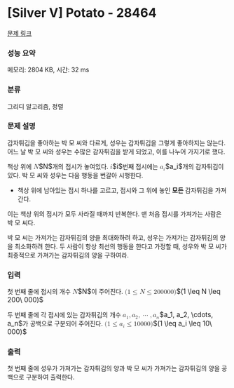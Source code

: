 # [Silver V] Potato - 28464 

[문제 링크](https://www.acmicpc.net/problem/28464) 

### 성능 요약

메모리: 2804 KB, 시간: 32 ms

### 분류

그리디 알고리즘, 정렬

### 문제 설명

<p style="user-select: auto;">감자튀김을 좋아하는 박 모 씨와 다르게, 성우는 감자튀김을 그렇게 좋아하지는 않는다. 어느 날 박 모 씨와 성우는 수많은 감자튀김을 받게 되었고, 이를 나누어 가지기로 했다.</p>

<p style="user-select: auto;">책상 위에 <mjx-container class="MathJax" jax="CHTML" style="font-size: 109%; position: relative; user-select: auto;"><mjx-math class="MJX-TEX" aria-hidden="true" style="user-select: auto;"><mjx-mi class="mjx-i" style="user-select: auto;"><mjx-c class="mjx-c1D441 TEX-I" style="user-select: auto;"></mjx-c></mjx-mi></mjx-math><mjx-assistive-mml unselectable="on" display="inline" style="user-select: auto;"><math xmlns="http://www.w3.org/1998/Math/MathML" style="user-select: auto;"><mi style="user-select: auto;">N</mi></math></mjx-assistive-mml><span aria-hidden="true" class="no-mathjax mjx-copytext" style="user-select: auto;">$N$</span></mjx-container>개의 접시가 놓여있다. <mjx-container class="MathJax" jax="CHTML" style="font-size: 109%; position: relative; user-select: auto;"><mjx-math class="MJX-TEX" aria-hidden="true" style="user-select: auto;"><mjx-mi class="mjx-i" style="user-select: auto;"><mjx-c class="mjx-c1D456 TEX-I" style="user-select: auto;"></mjx-c></mjx-mi></mjx-math><mjx-assistive-mml unselectable="on" display="inline" style="user-select: auto;"><math xmlns="http://www.w3.org/1998/Math/MathML" style="user-select: auto;"><mi style="user-select: auto;">i</mi></math></mjx-assistive-mml><span aria-hidden="true" class="no-mathjax mjx-copytext" style="user-select: auto;">$i$</span></mjx-container>번째 접시에는 <mjx-container class="MathJax" jax="CHTML" style="font-size: 109%; position: relative; user-select: auto;"><mjx-math class="MJX-TEX" aria-hidden="true" style="user-select: auto;"><mjx-msub style="user-select: auto;"><mjx-mi class="mjx-i" style="user-select: auto;"><mjx-c class="mjx-c1D44E TEX-I" style="user-select: auto;"></mjx-c></mjx-mi><mjx-script style="vertical-align: -0.15em; user-select: auto;"><mjx-mi class="mjx-i" size="s" style="user-select: auto;"><mjx-c class="mjx-c1D456 TEX-I" style="user-select: auto;"></mjx-c></mjx-mi></mjx-script></mjx-msub></mjx-math><mjx-assistive-mml unselectable="on" display="inline" style="user-select: auto;"><math xmlns="http://www.w3.org/1998/Math/MathML" style="user-select: auto;"><msub style="user-select: auto;"><mi style="user-select: auto;">a</mi><mi style="user-select: auto;">i</mi></msub></math></mjx-assistive-mml><span aria-hidden="true" class="no-mathjax mjx-copytext" style="user-select: auto;">$a_i$</span></mjx-container>개의 감자튀김이 있다. 박 모 씨와 성우는 다음 행동을 번갈아 시행한다.</p>

<ul style="user-select: auto;">
	<li style="user-select: auto;">책상 위에 남아있는 접시 하나를 고르고, 접시와 그 위에 놓인 <strong style="user-select: auto;">모든</strong> 감자튀김을 가져간다.</li>
</ul>

<p style="user-select: auto;">이는 책상 위의 접시가 모두 사라질 때까지 반복한다. 맨 처음 접시를 가져가는 사람은 박 모 씨다.</p>

<p style="user-select: auto;">박 모 씨는 가져가는 감자튀김의 양을 최대화하려 하고, 성우는 가져가는 감자튀김의 양을 최소화하려 한다. 두 사람이 항상 최선의 행동을 한다고 가정할 때, 성우와 박 모 씨가 최종적으로 가져가는 감자튀김의 양을 구하여라.</p>

### 입력 

 <p style="user-select: auto;">첫 번째 줄에 접시의 개수 <mjx-container class="MathJax" jax="CHTML" style="font-size: 109%; position: relative; user-select: auto;"><mjx-math class="MJX-TEX" aria-hidden="true" style="user-select: auto;"><mjx-mi class="mjx-i" style="user-select: auto;"><mjx-c class="mjx-c1D441 TEX-I" style="user-select: auto;"></mjx-c></mjx-mi></mjx-math><mjx-assistive-mml unselectable="on" display="inline" style="user-select: auto;"><math xmlns="http://www.w3.org/1998/Math/MathML" style="user-select: auto;"><mi style="user-select: auto;">N</mi></math></mjx-assistive-mml><span aria-hidden="true" class="no-mathjax mjx-copytext" style="user-select: auto;">$N$</span></mjx-container>이 주어진다. <mjx-container class="MathJax" jax="CHTML" style="font-size: 109%; position: relative; user-select: auto;"><mjx-math class="MJX-TEX" aria-hidden="true" style="user-select: auto;"><mjx-mo class="mjx-n" style="user-select: auto;"><mjx-c class="mjx-c28" style="user-select: auto;"></mjx-c></mjx-mo><mjx-mn class="mjx-n" style="user-select: auto;"><mjx-c class="mjx-c31" style="user-select: auto;"></mjx-c></mjx-mn><mjx-mo class="mjx-n" space="4" style="user-select: auto;"><mjx-c class="mjx-c2264" style="user-select: auto;"></mjx-c></mjx-mo><mjx-mi class="mjx-i" space="4" style="user-select: auto;"><mjx-c class="mjx-c1D441 TEX-I" style="user-select: auto;"></mjx-c></mjx-mi><mjx-mo class="mjx-n" space="4" style="user-select: auto;"><mjx-c class="mjx-c2264" style="user-select: auto;"></mjx-c></mjx-mo><mjx-mn class="mjx-n" space="4" style="user-select: auto;"><mjx-c class="mjx-c32" style="user-select: auto;"></mjx-c><mjx-c class="mjx-c30" style="user-select: auto;"></mjx-c><mjx-c class="mjx-c30" style="user-select: auto;"></mjx-c></mjx-mn><mjx-mtext class="mjx-n" style="user-select: auto;"><mjx-c class="mjx-cA0" style="user-select: auto;"></mjx-c></mjx-mtext><mjx-mn class="mjx-n" style="user-select: auto;"><mjx-c class="mjx-c30" style="user-select: auto;"></mjx-c><mjx-c class="mjx-c30" style="user-select: auto;"></mjx-c><mjx-c class="mjx-c30" style="user-select: auto;"></mjx-c></mjx-mn><mjx-mo class="mjx-n" style="user-select: auto;"><mjx-c class="mjx-c29" style="user-select: auto;"></mjx-c></mjx-mo></mjx-math><mjx-assistive-mml unselectable="on" display="inline" style="user-select: auto;"><math xmlns="http://www.w3.org/1998/Math/MathML" style="user-select: auto;"><mo stretchy="false" style="user-select: auto;">(</mo><mn style="user-select: auto;">1</mn><mo style="user-select: auto;">≤</mo><mi style="user-select: auto;">N</mi><mo style="user-select: auto;">≤</mo><mn style="user-select: auto;">200</mn><mtext style="user-select: auto;"> </mtext><mn style="user-select: auto;">000</mn><mo stretchy="false" style="user-select: auto;">)</mo></math></mjx-assistive-mml><span aria-hidden="true" class="no-mathjax mjx-copytext" style="user-select: auto;">$(1 \leq N \leq 200\ 000)$</span> </mjx-container></p>

<p style="user-select: auto;">두 번째 줄에 각 접시에 있는 감자튀김의 개수 <mjx-container class="MathJax" jax="CHTML" style="font-size: 109%; position: relative; user-select: auto;"><mjx-math class="MJX-TEX" aria-hidden="true" style="user-select: auto;"><mjx-msub style="user-select: auto;"><mjx-mi class="mjx-i" style="user-select: auto;"><mjx-c class="mjx-c1D44E TEX-I" style="user-select: auto;"></mjx-c></mjx-mi><mjx-script style="vertical-align: -0.15em; user-select: auto;"><mjx-mn class="mjx-n" size="s" style="user-select: auto;"><mjx-c class="mjx-c31" style="user-select: auto;"></mjx-c></mjx-mn></mjx-script></mjx-msub><mjx-mo class="mjx-n" style="user-select: auto;"><mjx-c class="mjx-c2C" style="user-select: auto;"></mjx-c></mjx-mo><mjx-msub space="2" style="user-select: auto;"><mjx-mi class="mjx-i" style="user-select: auto;"><mjx-c class="mjx-c1D44E TEX-I" style="user-select: auto;"></mjx-c></mjx-mi><mjx-script style="vertical-align: -0.15em; user-select: auto;"><mjx-mn class="mjx-n" size="s" style="user-select: auto;"><mjx-c class="mjx-c32" style="user-select: auto;"></mjx-c></mjx-mn></mjx-script></mjx-msub><mjx-mo class="mjx-n" style="user-select: auto;"><mjx-c class="mjx-c2C" style="user-select: auto;"></mjx-c></mjx-mo><mjx-mo class="mjx-n" space="2" style="user-select: auto;"><mjx-c class="mjx-c22EF" style="user-select: auto;"></mjx-c></mjx-mo><mjx-mo class="mjx-n" space="2" style="user-select: auto;"><mjx-c class="mjx-c2C" style="user-select: auto;"></mjx-c></mjx-mo><mjx-msub space="2" style="user-select: auto;"><mjx-mi class="mjx-i" style="user-select: auto;"><mjx-c class="mjx-c1D44E TEX-I" style="user-select: auto;"></mjx-c></mjx-mi><mjx-script style="vertical-align: -0.15em; user-select: auto;"><mjx-mi class="mjx-i" size="s" style="user-select: auto;"><mjx-c class="mjx-c1D45B TEX-I" style="user-select: auto;"></mjx-c></mjx-mi></mjx-script></mjx-msub></mjx-math><mjx-assistive-mml unselectable="on" display="inline" style="user-select: auto;"><math xmlns="http://www.w3.org/1998/Math/MathML" style="user-select: auto;"><msub style="user-select: auto;"><mi style="user-select: auto;">a</mi><mn style="user-select: auto;">1</mn></msub><mo style="user-select: auto;">,</mo><msub style="user-select: auto;"><mi style="user-select: auto;">a</mi><mn style="user-select: auto;">2</mn></msub><mo style="user-select: auto;">,</mo><mo style="user-select: auto;">⋯</mo><mo style="user-select: auto;">,</mo><msub style="user-select: auto;"><mi style="user-select: auto;">a</mi><mi style="user-select: auto;">n</mi></msub></math></mjx-assistive-mml><span aria-hidden="true" class="no-mathjax mjx-copytext" style="user-select: auto;">$a_1, a_2, \cdots, a_n$</span></mjx-container>가 공백으로 구분되어 주어진다. <mjx-container class="MathJax" jax="CHTML" style="font-size: 109%; position: relative; user-select: auto;"><mjx-math class="MJX-TEX" aria-hidden="true" style="user-select: auto;"><mjx-mo class="mjx-n" style="user-select: auto;"><mjx-c class="mjx-c28" style="user-select: auto;"></mjx-c></mjx-mo><mjx-mn class="mjx-n" style="user-select: auto;"><mjx-c class="mjx-c31" style="user-select: auto;"></mjx-c></mjx-mn><mjx-mo class="mjx-n" space="4" style="user-select: auto;"><mjx-c class="mjx-c2264" style="user-select: auto;"></mjx-c></mjx-mo><mjx-msub space="4" style="user-select: auto;"><mjx-mi class="mjx-i" style="user-select: auto;"><mjx-c class="mjx-c1D44E TEX-I" style="user-select: auto;"></mjx-c></mjx-mi><mjx-script style="vertical-align: -0.15em; user-select: auto;"><mjx-mi class="mjx-i" size="s" style="user-select: auto;"><mjx-c class="mjx-c1D456 TEX-I" style="user-select: auto;"></mjx-c></mjx-mi></mjx-script></mjx-msub><mjx-mo class="mjx-n" space="4" style="user-select: auto;"><mjx-c class="mjx-c2264" style="user-select: auto;"></mjx-c></mjx-mo><mjx-mn class="mjx-n" space="4" style="user-select: auto;"><mjx-c class="mjx-c31" style="user-select: auto;"></mjx-c><mjx-c class="mjx-c30" style="user-select: auto;"></mjx-c></mjx-mn><mjx-mtext class="mjx-n" style="user-select: auto;"><mjx-c class="mjx-cA0" style="user-select: auto;"></mjx-c></mjx-mtext><mjx-mn class="mjx-n" style="user-select: auto;"><mjx-c class="mjx-c30" style="user-select: auto;"></mjx-c><mjx-c class="mjx-c30" style="user-select: auto;"></mjx-c><mjx-c class="mjx-c30" style="user-select: auto;"></mjx-c></mjx-mn><mjx-mo class="mjx-n" style="user-select: auto;"><mjx-c class="mjx-c29" style="user-select: auto;"></mjx-c></mjx-mo></mjx-math><mjx-assistive-mml unselectable="on" display="inline" style="user-select: auto;"><math xmlns="http://www.w3.org/1998/Math/MathML" style="user-select: auto;"><mo stretchy="false" style="user-select: auto;">(</mo><mn style="user-select: auto;">1</mn><mo style="user-select: auto;">≤</mo><msub style="user-select: auto;"><mi style="user-select: auto;">a</mi><mi style="user-select: auto;">i</mi></msub><mo style="user-select: auto;">≤</mo><mn style="user-select: auto;">10</mn><mtext style="user-select: auto;"> </mtext><mn style="user-select: auto;">000</mn><mo stretchy="false" style="user-select: auto;">)</mo></math></mjx-assistive-mml><span aria-hidden="true" class="no-mathjax mjx-copytext" style="user-select: auto;">$(1 \leq a_i \leq 10\ 000)$</span> </mjx-container></p>

### 출력 

 <p style="user-select: auto;">첫 번째 줄에 성우가 가져가는 감자튀김의 양과 박 모 씨가 가져가는 감자튀김의 양을 공백으로 구분하여 출력한다.</p>

